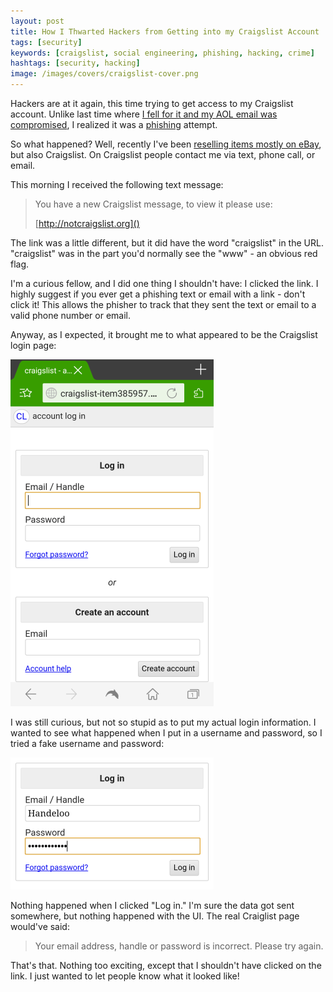 ```yaml
---
layout: post
title: How I Thwarted Hackers from Getting into my Craigslist Account
tags: [security]
keywords: [craigslist, social engineering, phishing, hacking, crime]
hashtags: [security, hacking]
image: /images/covers/craigslist-cover.png
---
```


Hackers are at it again, this time trying to get access to my Craigslist account. Unlike last time where [I fell for it and my AOL email was compromised](http://hendrixjoseph.github.io/how_my_aol_email_got_hacked/), I realized it was a [phishing](https://en.wikipedia.org/wiki/Phishing) attempt.

So what happened? Well, recently I've been [reselling items mostly on eBay](http://hendrixjoseph.github.io/six_essential_items_for_reselling_on_ebay_and_amazon/), but also Craigslist. On Craigslist people contact me via text, phone call, or email.

This morning I received the following text message:

> You have a new Craigslist message, to view it please use:
>
> [http://notcraigslist.org]()

The link was a little different, but it did have the word "craigslist" in the URL. "craigslist" was in the part you'd normally see the "www" - an obvious red flag.

I'm a curious fellow, and I did one thing I shouldn't have: I clicked the link. I highly suggest if you ever get a phishing text or email with a link - don't click it! This allows the phisher to track that they sent the text or email to a valid phone number or email.

Anyway, as I expected, it brought me to what appeared to be the Craigslist login page:

![Fake Craiglist login page](/images/craigslist1.png)

I was still curious, but not so stupid as to put my actual login information. I wanted to see what happened when I put in a username and password, so I tried a fake username and password:

![Fake Craiglist login page with dummy data](/images/craigslist2.png)

Nothing happened when I clicked "Log in." I'm sure the data got sent somewhere, but nothing happened with the UI. The real Craiglist page would've said:

> Your email address, handle or password is incorrect. Please try again.

That's that. Nothing too exciting, except that I shouldn't have clicked on the link. I just wanted to let people know what it looked like!
